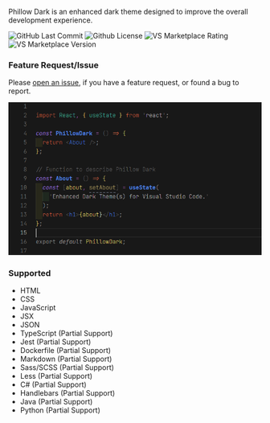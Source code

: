 Phillow Dark is an enhanced dark theme designed to improve the overall development experience.

![GitHub Last Commit](https://flat.badgen.net/github/last-commit/philecker/phillow-dark/main)
![Github License](https://flat.badgen.net/github/license/philecker/phillow-dark/)
![VS Marketplace Rating](https://flat.badgen.net/vs-marketplace/rating/philecker.phillow-dark)
![VS Marketplace Version](https://flat.badgen.net/vs-marketplace/v/philecker.phillow-dark)

### Feature Request/Issue

Please [open an issue](https://github.com/philecker/phillow-dark/issues), if you have a feature request, or found a bug to report.

![Phillow Dark Preview](images/PhillowDark_Preview.png)

### Supported

* HTML
* CSS
* JavaScript
* JSX
* JSON
* TypeScript (Partial Support)
* Jest (Partial Support)
* Dockerfile (Partial Support)
* Markdown (Partial Support)
* Sass/SCSS (Partial Support)
* Less (Partial Support)
* C# (Partial Support)
* Handlebars (Partial Support)
* Java (Partial Support)
* Python (Partial Support)